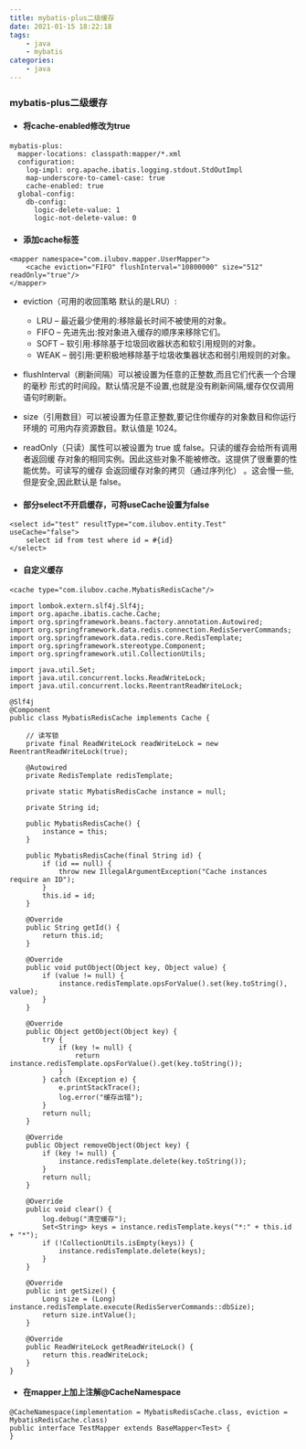 ```yaml
---
title: mybatis-plus二级缓存
date: 2021-01-15 18:22:18
tags:
    - java
    - mybatis
categories:
    - java
---
```


### mybatis-plus二级缓存

* #### 将cache-enabled修改为true
```
mybatis-plus:
  mapper-locations: classpath:mapper/*.xml
  configuration:
    log-impl: org.apache.ibatis.logging.stdout.StdOutImpl
    map-underscore-to-camel-case: true    
    cache-enabled: true
  global-config:
    db-config:
      logic-delete-value: 1
      logic-not-delete-value: 0
```

* #### 添加cache标签
```
<mapper namespace="com.ilubov.mapper.UserMapper">
    <cache eviction="FIFO" flushInterval="10800000" size="512" readOnly="true"/>
</mapper>
```
* eviction（可用的收回策略 默认的是LRU）:
    * LRU – 最近最少使用的:移除最长时间不被使用的对象。
    * FIFO – 先进先出:按对象进入缓存的顺序来移除它们。
    * SOFT – 软引用:移除基于垃圾回收器状态和软引用规则的对象。
    * WEAK – 弱引用:更积极地移除基于垃圾收集器状态和弱引用规则的对象。
* flushInterval（刷新间隔）可以被设置为任意的正整数,而且它们代表一个合理的毫秒 形式的时间段。默认情况是不设置,也就是没有刷新间隔,缓存仅仅调用语句时刷新。
* size（引用数目）可以被设置为任意正整数,要记住你缓存的对象数目和你运行环境的 可用内存资源数目。默认值是 1024。
* readOnly（只读）属性可以被设置为 true 或 false。只读的缓存会给所有调用者返回缓 存对象的相同实例。因此这些对象不能被修改。这提供了很重要的性能优势。可读写的缓存 会返回缓存对象的拷贝（通过序列化） 。这会慢一些,但是安全,因此默认是 false。

* #### 部分select不开启缓存，可将useCache设置为false
```
<select id="test" resultType="com.ilubov.entity.Test" useCache="false">
    select id from test where id = #{id}
</select>
```

* #### 自定义缓存
```
<cache type="com.ilubov.cache.MybatisRedisCache"/>
```

```
import lombok.extern.slf4j.Slf4j;
import org.apache.ibatis.cache.Cache;
import org.springframework.beans.factory.annotation.Autowired;
import org.springframework.data.redis.connection.RedisServerCommands;
import org.springframework.data.redis.core.RedisTemplate;
import org.springframework.stereotype.Component;
import org.springframework.util.CollectionUtils;

import java.util.Set;
import java.util.concurrent.locks.ReadWriteLock;
import java.util.concurrent.locks.ReentrantReadWriteLock;

@Slf4j
@Component
public class MybatisRedisCache implements Cache {

    // 读写锁
    private final ReadWriteLock readWriteLock = new ReentrantReadWriteLock(true);

    @Autowired
    private RedisTemplate redisTemplate;

    private static MybatisRedisCache instance = null;

    private String id;

    public MybatisRedisCache() {
        instance = this;
    }

    public MybatisRedisCache(final String id) {
        if (id == null) {
            throw new IllegalArgumentException("Cache instances require an ID");
        }
        this.id = id;
    }

    @Override
    public String getId() {
        return this.id;
    }

    @Override
    public void putObject(Object key, Object value) {
        if (value != null) {
            instance.redisTemplate.opsForValue().set(key.toString(), value);
        }
    }

    @Override
    public Object getObject(Object key) {
        try {
            if (key != null) {
                return instance.redisTemplate.opsForValue().get(key.toString());
            }
        } catch (Exception e) {
            e.printStackTrace();
            log.error("缓存出错");
        }
        return null;
    }

    @Override
    public Object removeObject(Object key) {
        if (key != null) {
            instance.redisTemplate.delete(key.toString());
        }
        return null;
    }

    @Override
    public void clear() {
        log.debug("清空缓存");
        Set<String> keys = instance.redisTemplate.keys("*:" + this.id + "*");
        if (!CollectionUtils.isEmpty(keys)) {
            instance.redisTemplate.delete(keys);
        }
    }

    @Override
    public int getSize() {
        Long size = (Long) instance.redisTemplate.execute(RedisServerCommands::dbSize);
        return size.intValue();
    }

    @Override
    public ReadWriteLock getReadWriteLock() {
        return this.readWriteLock;
    }
}
```

* #### 在mapper上加上注解@CacheNamespace
```
@CacheNamespace(implementation = MybatisRedisCache.class, eviction = MybatisRedisCache.class)
public interface TestMapper extends BaseMapper<Test> {
}
```
